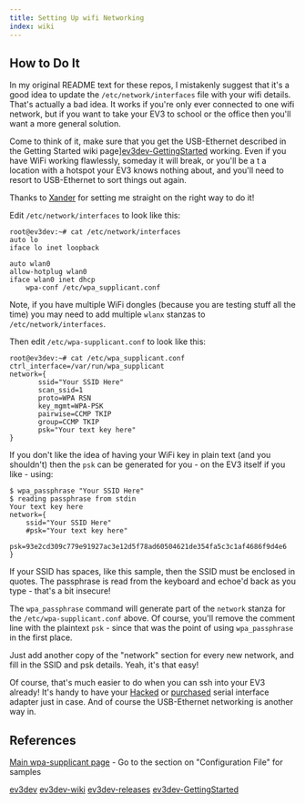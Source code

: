 ```yaml
---
title: Setting Up wifi Networking
index: wiki
---
```


## How to Do It

In my original README text for these repos, I mistakenly suggest that it's a good idea to update the `/etc/network/interfaces` file with your wifi details. That's actually a bad idea. It works if you're only ever connected to one wifi network, but if you want to take your EV3 to school or the office then you'll want a more general solution.

Come to think of it, make sure that you get the USB-Ethernet described in the Getting Started wiki page][ev3dev-GettingStarted] working. Even if you have WiFi working flawlessly, someday it will break, or you'll be a t a location with a hotspot your EV3 knows nothing about, and you'll need to resort to USB-Ethernet to sort things out again.

Thanks to [Xander](http://botbench.com/) for setting me straight on the right way to do it!

Edit `/etc/network/interfaces` to look like this:

```
root@ev3dev:~# cat /etc/network/interfaces
auto lo
iface lo inet loopback
 
auto wlan0
allow-hotplug wlan0
iface wlan0 inet dhcp
    wpa-conf /etc/wpa_supplicant.conf
```

Note, if you have multiple WiFi dongles (because you are testing stuff all the time) you may need to add multiple `wlanx` stanzas to `/etc/network/interfaces`.

Then edit `/etc/wpa-supplicant.conf` to look like this:

```
root@ev3dev:~# cat /etc/wpa_supplicant.conf
ctrl_interface=/var/run/wpa_supplicant
network={
       ssid="Your SSID Here"
       scan_ssid=1
       proto=WPA RSN
       key_mgmt=WPA-PSK
       pairwise=CCMP TKIP
       group=CCMP TKIP
       psk="Your text key here"
}
```

If you don't like the idea of having your WiFi key in plain text (and you shouldn't) then the `psk` can be generated for you - on the EV3 itself if you like - using:

```
$ wpa_passphrase "Your SSID Here"
$ reading passphrase from stdin
Your text key here
network={
	ssid="Your SSID Here"
	#psk="Your text key here"
	psk=93e2cd309c779e91927ac3e12d5f78ad60504621de354fa5c3c1af4686f9d4e6
}
```

If your SSID has spaces, like this sample, then the SSID must be enclosed in quotes. The passphrase is read from the keyboard and echoe'd back as you type - that's a bit insecure!

The `wpa_passphrase` command will generate part of the `network` stanza for the `/etc/wpa-supplicant.conf` above. Of course, you'll remove the comment line with the plaintext `psk` - since that was the point of using `wpa_passphrase` in the first place.

Just add another copy of the "network" section for every new network, and fill in the SSID and psk details. Yeah, it's that easy!

Of course, that's much easier to do when you can ssh into your EV3 already! It's handy to have your [Hacked](http://botbench.com/blog/2013/08/15/ev3-creating-console-cable/) or [purchased](http://botbench.com/blog/2013/08/05/mindsensors-ev3-usb-console-adapter/) serial interface adapter just in case. And of course the USB-Ethernet networking is another way in.

## References

[Main wpa-supplicant page](http://w1.fi/wpa_supplicant/) - Go to the section on "Configuration File" for samples

[ev3dev][ev3dev]
[ev3dev-wiki][ev3dev-wiki]
[ev3dev-releases][ev3dev-releases]
[ev3dev-GettingStarted][ev3dev-GettingStarted]

[ev3dev]: https://github.com/mindboards/ev3dev
[ev3dev-wiki]: https://github.com/mindboards/ev3dev/wiki
[ev3dev-releases]: https://github.com/mindboards/ev3dev/releases
[ev3dev-GettingStarted]: https://github.com/mindboards/ev3dev/wiki#getting-started
